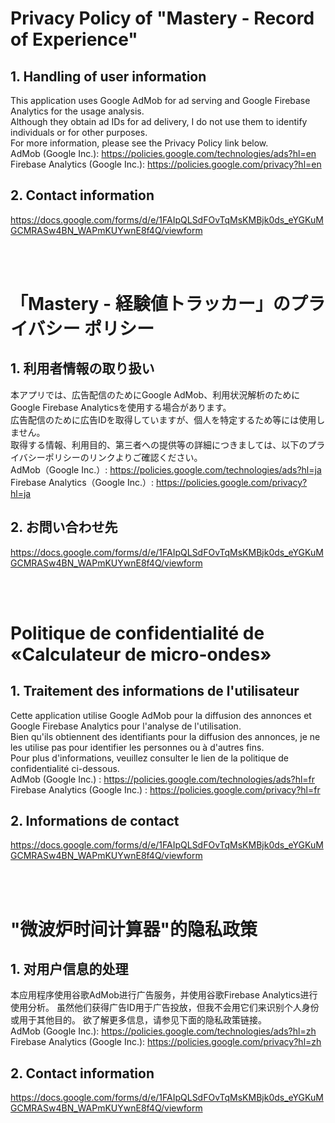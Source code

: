 # Privacy Policy of "Mastery - Record of Experience"

## 1. Handling of user information
This application uses Google AdMob for ad serving and Google Firebase Analytics for the usage analysis.<br>
Although they obtain ad IDs for ad delivery, I do not use them to identify individuals or for other purposes.<br>
For more information, please see the Privacy Policy link below.<Br>
AdMob (Google Inc.): https://policies.google.com/technologies/ads?hl=en <br>
Firebase Analytics (Google Inc.): https://policies.google.com/privacy?hl=en <br>

## 2. Contact information
https://docs.google.com/forms/d/e/1FAIpQLSdFOvTqMsKMBjk0ds_eYGKuMGCMRASw4BN_WAPmKUYwnE8f4Q/viewform

<br>
<br>

# 「Mastery - 経験値トラッカー」のプライバシー ポリシー

## 1. 利用者情報の取り扱い
本アプリでは、広告配信のためにGoogle AdMob、利用状況解析のためにGoogle Firebase Analyticsを使用する場合があります。<br>
広告配信のために広告IDを取得していますが、個人を特定するため等には使用しません。<br>
取得する情報、利用目的、第三者への提供等の詳細につきましては、以下のプライバシーポリシーのリンクよりご確認ください。<br>
AdMob（Google Inc.）: https://policies.google.com/technologies/ads?hl=ja <br>
Firebase Analytics（Google Inc.）: https://policies.google.com/privacy?hl=ja <br>

## 2. お問い合わせ先
https://docs.google.com/forms/d/e/1FAIpQLSdFOvTqMsKMBjk0ds_eYGKuMGCMRASw4BN_WAPmKUYwnE8f4Q/viewform

<br>
<br>

# Politique de confidentialité de «Calculateur de micro-ondes» 

## 1. Traitement des informations de l'utilisateur
Cette application utilise Google AdMob pour la diffusion des annonces et Google Firebase Analytics pour l'analyse de l'utilisation.<br>
Bien qu'ils obtiennent des identifiants pour la diffusion des annonces, je ne les utilise pas pour identifier les personnes ou à d'autres fins.<br>
Pour plus d'informations, veuillez consulter le lien de la politique de confidentialité ci-dessous.<Br>
AdMob (Google Inc.) : https://policies.google.com/technologies/ads?hl=fr <br>
Firebase Analytics (Google Inc.) : https://policies.google.com/privacy?hl=fr <br>

## 2. Informations de contact
https://docs.google.com/forms/d/e/1FAIpQLSdFOvTqMsKMBjk0ds_eYGKuMGCMRASw4BN_WAPmKUYwnE8f4Q/viewform
  
<br>
<br>

# "微波炉时间计算器"的隐私政策

## 1. 对用户信息的处理
本应用程序使用谷歌AdMob进行广告服务，并使用谷歌Firebase Analytics进行使用分析。
虽然他们获得广告ID用于广告投放，但我不会用它们来识别个人身份或用于其他目的。
欲了解更多信息，请参见下面的隐私政策链接。<br>
AdMob (Google Inc.): https://policies.google.com/technologies/ads?hl=zh <br>
Firebase Analytics (Google Inc.): https://policies.google.com/privacy?hl=zh <br>

## 2. Contact information
https://docs.google.com/forms/d/e/1FAIpQLSdFOvTqMsKMBjk0ds_eYGKuMGCMRASw4BN_WAPmKUYwnE8f4Q/viewform
